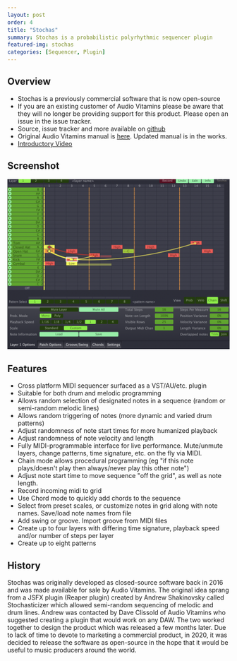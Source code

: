 ```yaml
---
layout: post
order: 4
title: "Stochas"
summary: Stochas is a probabilistic polyrhythmic sequencer plugin
featured-img: stochas
categories: [Sequencer, Plugin]
---
```


## Overview
- Stochas is a previously commercial software that is now open-source
- If you are an existing customer of Audio Vitamins please be aware that they will no longer be providing support for this product. Please open an issue in the issue tracker.
- Source, issue tracker and more available on [github](https://github.com/surge-synthesizer/stochas)
- Original Audio Vitamins manual is [here](/assets/manuals/stochas_av.pdf). Updated manual is in the works.
- [Introductory Video](https://www.youtube.com/watch?v=PRXUt9Q9EB0)

## Screenshot
![Stochas Screenshot](/assets/img/stochas_screenshot.png)

## Features
- Cross platform MIDI sequencer surfaced as a VST/AU/etc. plugin
- Suitable for both drum and melodic programming
- Allows random selection of designated notes in a sequence (random or semi-random melodic lines)
- Allows random triggering of notes (more dynamic and varied drum patterns)
- Adjust randomness of note start times for more humanized playback
- Adjust randomness of note velocity and length
- Fully MIDI-programmable interface for live performance. Mute/unmute layers, change patterns, time signature, etc. on the fly via MIDI.
- Chain mode allows procedural programming (eg "if this note plays/doesn't play then always/never play this other note")
- Adjust note start time to move sequence "off the grid", as well as note length.
- Record incoming midi to grid
- Use Chord mode to quickly add chords to the sequence
- Select from preset scales, or customize notes in grid along with note names. Save/load note names from file
- Add swing or groove. Import groove from MIDI files
- Create up to four layers with differing time signature, playback speed and/or number of steps per layer
- Create up to eight patterns

## History
Stochas was originally developed as closed-source software back in 2016 and was made available for sale by Audio Vitamins. The original idea sprang from a JSFX plugin (Reaper plugin) created by Andrew Shakinovsky called Stochasticizer which allowed semi-random sequencing of melodic and drum lines. Andrew was contacted by Dave Clissold of Audio Vitamins who suggested creating a plugin that would work on any DAW. The two worked together to design the product which was released a few months later. Due to lack of time to devote to marketing a commercial product, in 2020, it was decided to release the software as open-source in the hope that it would be useful to music producers around the world.



